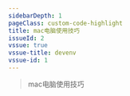 ```yaml
---
sidebarDepth: 1
pageClass: custom-code-highlight
title: mac电脑使用技巧
issueId: 2
vssue: true
vssue-title: devenv
vssue-id: 1
---
```



> mac电脑使用技巧

<!-- <Vssue  titile="打造前端优雅的开发环境" /> -->
